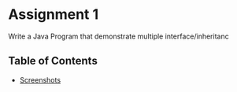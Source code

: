 # Assignment 1

Write a Java Program that demonstrate multiple interface/inheritanc
## Table of Contents
- [Screenshots](#concept.jpg)